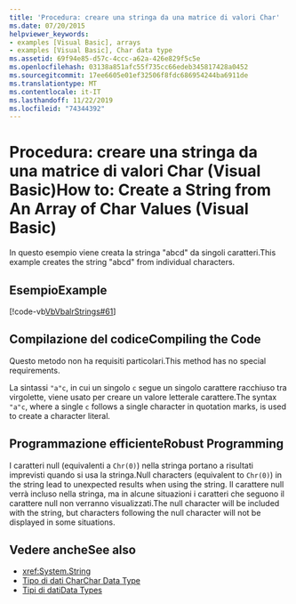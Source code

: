 ```yaml
---
title: 'Procedura: creare una stringa da una matrice di valori Char'
ms.date: 07/20/2015
helpviewer_keywords:
- examples [Visual Basic], arrays
- examples [Visual Basic], Char data type
ms.assetid: 69f94e85-d57c-4ccc-a62a-426e829f5c5e
ms.openlocfilehash: 03138a851afc55f735cc66edeb345817428a0452
ms.sourcegitcommit: 17ee6605e01ef32506f8fdc686954244ba6911de
ms.translationtype: MT
ms.contentlocale: it-IT
ms.lasthandoff: 11/22/2019
ms.locfileid: "74344392"
---
```

# <a name="how-to-create-a-string-from-an-array-of-char-values-visual-basic"></a><span data-ttu-id="d9286-102">Procedura: creare una stringa da una matrice di valori Char (Visual Basic)</span><span class="sxs-lookup"><span data-stu-id="d9286-102">How to: Create a String from An Array of Char Values (Visual Basic)</span></span>
<span data-ttu-id="d9286-103">In questo esempio viene creata la stringa "abcd" da singoli caratteri.</span><span class="sxs-lookup"><span data-stu-id="d9286-103">This example creates the string "abcd" from individual characters.</span></span>  
  
## <a name="example"></a><span data-ttu-id="d9286-104">Esempio</span><span class="sxs-lookup"><span data-stu-id="d9286-104">Example</span></span>  
 [!code-vb[VbVbalrStrings#61](~/samples/snippets/visualbasic/VS_Snippets_VBCSharp/VbVbalrStrings/VB/Class2.vb#61)]  
  
## <a name="compiling-the-code"></a><span data-ttu-id="d9286-105">Compilazione del codice</span><span class="sxs-lookup"><span data-stu-id="d9286-105">Compiling the Code</span></span>  
 <span data-ttu-id="d9286-106">Questo metodo non ha requisiti particolari.</span><span class="sxs-lookup"><span data-stu-id="d9286-106">This method has no special requirements.</span></span>  
  
 <span data-ttu-id="d9286-107">La sintassi `"a"c`, in cui un singolo `c` segue un singolo carattere racchiuso tra virgolette, viene usato per creare un valore letterale carattere.</span><span class="sxs-lookup"><span data-stu-id="d9286-107">The syntax `"a"c`, where a single `c` follows a single character in quotation marks, is used to create a character literal.</span></span>  
  
## <a name="robust-programming"></a><span data-ttu-id="d9286-108">Programmazione efficiente</span><span class="sxs-lookup"><span data-stu-id="d9286-108">Robust Programming</span></span>  
 <span data-ttu-id="d9286-109">I caratteri null (equivalenti a `Chr(0)`) nella stringa portano a risultati imprevisti quando si usa la stringa.</span><span class="sxs-lookup"><span data-stu-id="d9286-109">Null characters (equivalent to `Chr(0)`) in the string lead to unexpected results when using the string.</span></span> <span data-ttu-id="d9286-110">Il carattere null verrà incluso nella stringa, ma in alcune situazioni i caratteri che seguono il carattere null non verranno visualizzati.</span><span class="sxs-lookup"><span data-stu-id="d9286-110">The null character will be included with the string, but characters following the null character will not be displayed in some situations.</span></span>  
  
## <a name="see-also"></a><span data-ttu-id="d9286-111">Vedere anche</span><span class="sxs-lookup"><span data-stu-id="d9286-111">See also</span></span>

- <xref:System.String>
- [<span data-ttu-id="d9286-112">Tipo di dati Char</span><span class="sxs-lookup"><span data-stu-id="d9286-112">Char Data Type</span></span>](../../../../visual-basic/language-reference/data-types/char-data-type.md)
- [<span data-ttu-id="d9286-113">Tipi di dati</span><span class="sxs-lookup"><span data-stu-id="d9286-113">Data Types</span></span>](../../../../visual-basic/programming-guide/language-features/data-types/index.md)
